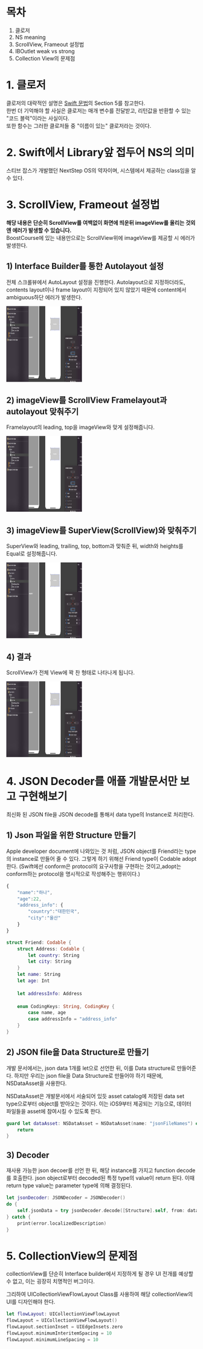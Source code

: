 # 목차

1. 클로저
2. NS meaning
3. ScrollView, Frameout 설정법
4. IBOutlet weak vs strong
5. Collection View의 문제점

# 1. 클로저

클로저의 대략적인 설명은 [Swift 문법](https://github.com/yudonlee/TIL/blob/main/Swift/2021_07_27.md "Swift 문법")의 Section 5를 참고한다.  
한번 더 기억해야 할 사실은 클로저는 매개 변수를 전달받고, 리턴값을 반환할 수 있는 "코드 블럭"이라는 사실이다.  
또한 함수는 그러한 클로저들 중 "이름이 있는" 클로저라는 것이다.

# 2. Swift에서 Library앞 접두어 NS의 의미

스티브 잡스가 개발했던 NextStep OS의 약자이며, 시스템에서 제공하는 class임을 알 수 있다.

# 3. ScrollView, Frameout 설정법

**해당 내용은 단순히 ScrollView를 여백없이 화면에 띄운뒤 imageView를 올리는 것외엔 에러가 발생할 수 있습니다.**  
BoostCourse에 있는 내용만으로는 ScrollView위에 imageView를 제공할 시 에러가 발생한다.

## 1) Interface Builder를 통한 Autolayout 설정

전체 스크롤뷰에서 AutoLayout 설정을 진행한다.
Autolayout으로 지정하더라도, contents layout이나 frame layout이 지정되어 있지 않았기 때문에 content에서 ambiguous하단 에러가 발생한다.

<img src="https://github.com/yudonlee/TIL/blob/main/iOS/2022/February/pictures/02_07_ScrollView_1.png" width="200" height="200">

## 2) imageView를 ScrollView Framelayout과 autolayout 맞춰주기

Framelayout의 leading, top을 imageView와 맞게 설정해줍니다.

<img src="https://github.com/yudonlee/TIL/blob/main/iOS/2022/February/pictures/02_07_ScrollView_1.png" width="200" height="200">

## 3) imageView를 SuperView(ScrollView)와 맞춰주기

SuperView와 leading, trailing, top, bottom과 맞춰준 뒤, width와 heights를 Equal로 설정해줍니다.

<img src="https://github.com/yudonlee/TIL/blob/main/iOS/2022/February/pictures/02_07_ScrollView_1.png" width="200" height="200">

## 4) 결과

ScrollView가 전체 View에 꽉 찬 형태로 나타나게 됩니다.

<img src="https://github.com/yudonlee/TIL/blob/main/iOS/2022/February/pictures/02_07_ScrollView_1.png" width="200" height="200">

# 4. JSON Decoder를 애플 개발문서만 보고 구현해보기

최신화 된
JSON file을 JSON decode를 통해서 data type의 Instance로 처리한다.

## 1) Json 파일을 위한 Structure 만들기

Apple developer document에 나와있는 것 처럼, JSON object를 Friend라는 type의 instance로 만들어 줄 수 있다. 그렇게 하기 위해선 Friend type이 Codable adopt한다. (Swift에선 conform은 protocol의 요구사항을 구현하는 것이고,adopt는 conform하는 protocol을 명시적으로 작성해주는 행위이다.)

```js
{
    "name":"하나",
    "age":22,
    "address_info": {
        "country":"대한민국",
        "city":"울산"
    }
}
```

```swift
struct Friend: Codable {
    struct Address: Codable {
        let country: String
        let city: String
    }
    let name: String
    let age: Int

    let addressInfo: Address

    enum CodingKeys: String, CodingKey {
        case name, age
        case addressInfo = "address_info"
    }
}
```

## 2) JSON file을 Data Structure로 만들기

개발 문서에서는, json data 1개를 let으로 선언한 뒤, 이를 Data structure로 만들어준다. 하지만 우리는 json file을 Data Structure로 만들어야 하기 때문에, NSDataAsset을 사용한다.

NSDataAsset은 개발문서에서 서술되어 있듯 asset catalog에 저장된 data set type으로부터 object를 받아오는 것이다. 이는 iOS9부터 제공되는 기능으로, 데이터 파일들을 asset에 참여시킬 수 있도록 한다.

```swift
guard let dataAsset: NSDataAsset = NSDataAsset(name: "jsonFileNames") else {
    return
}
```

## 3) Decoder

재사용 가능한 json decoer를 선언 한 뒤, 해당 instance를 가지고 function decode를 호출한다. json object로부터 decoded된 특정 type의 value이 return 된다. 이때 return type value는 parameter type에 의해 결정된다.

```swift
let jsonDecoder: JSONDecoder = JSONDecoder()
do {
    self.jsonData = try jsonDecoder.decode([Structure].self, from: dataAsset.data)
} catch {
    print(error.localizedDescription)
}
```

# 5. CollectionView의 문제점

collectionView를 단순히 Interface builder에서 지정하게 될 경우 UI 전개를 예상할 수 없고, 이는 굉장히 치명적인 버그이다.

그리하여 UICollectionViewFlowLayout Class를 사용하여 해당 collectionView의 UI를 디자인해야 한다.

```swift
let flowLayout: UICollectionViewFlowLayout
flowLayout = UICollectionViewFlowLayout()
flowLayout.sectionInset = UIEdgeInsets.zero
flowLayout.minimumInteritemSpacing = 10
flowLayout.minimumLineSpacing = 10
```
